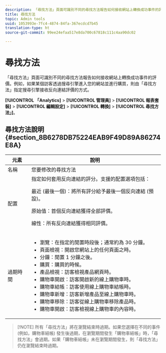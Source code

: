 ```yaml
---
description: 「尋找方法」頁面可識別不同的尋找方法報告如何接收網站上轉換成功事件的評價。例如，如果某個訪客透過搜尋引擎進入您的網站並進行購買，則由「尋找方法」指定搜尋引擎接收反向連結評價的方式。
title: 尋找方法
topic: Admin tools
uuid: 1053993e-7fc4-4874-84fa-367ecdcd7b45
translation-type: ht
source-git-commit: 99ee24efaa517e8da700c67818c111c4aa90dc02

---
```



# 尋找方法

「尋找方法」頁面可識別不同的尋找方法報告如何接收網站上轉換成功事件的評價。例如，如果某個訪客透過搜尋引擎進入您的網站並進行購買，則由「尋找方法」指定搜尋引擎接收反向連結評價的方式。

**[!UICONTROL 「Analytics]** > **[!UICONTROL 管理員]** > **[!UICONTROL 報表套裝]** > **[!UICONTROL 編輯設定]** > **[!UICONTROL 轉換]** > **[!UICONTROL 尋找方法」]**。

## 尋找方法說明 {#section_8B6278DB75224EAB9F49D89A86274E8A}

<table id="table_8ABC1C9BD63F419082E4C4C69E401526"> 
 <thead> 
  <tr> 
   <th colname="col1" class="entry"> 元素 </th> 
   <th colname="col2" class="entry"> 說明 </th> 
  </tr> 
 </thead>
 <tbody> 
  <tr> 
   <td colname="col1"> 名稱 </td> 
   <td colname="col2"> 您要修改的尋找方法 </td> 
  </tr> 
  <tr> 
   <td colname="col1"> 配置 </td> 
   <td colname="col2"> 指定如何套用反向連結的評分。支援的配置選項包括： <p> <span class="uicontrol">最近 (最後一個)：</span>將所有評分給予最後一個反向連結 (預設)。 </p> <p> <span class="uicontrol">原始值：</span>首個反向連結獲得全部評價。 </p> <p> <span class="uicontrol">線性：</span>所有反向連結獲得相同評價。 </p> </td> 
  </tr> 
  <tr> 
   <td colname="col1"> 過期時間 </td> 
   <td colname="col2"> 
    <ul id="ul_95EB224CAD164E9997B148E08AFA5F9B"> 
     <li id="li_C240460C21E14AA498D2EA62B9354710"> <span class="uicontrol">瀏覽：</span>在指定的閒置時段後；通常約為 30 分鐘。 </li> 
     <li id="li_A3AE5438919E44B68DF99BEEA60C44EE"> <span class="uicontrol">頁面檢視：</span>開啟您網站上的任何頁面之時。 </li> 
     <li id="li_D5E20FEF313E4C5B99E7097CA175761A"> <span class="uicontrol">分鐘：</span>閒置 1 分鐘之後。 </li> 
     <li id="li_7315AA3EDDBB47A2BEA3C173881378A1"> <span class="uicontrol">購買：</span>購買的時候。 </li> 
     <li id="li_C0CF07581654472C9C9EC944E6F18164"> <span class="uicontrol">產品檢視：</span>訪客檢視產品網頁時。 </li> 
     <li id="li_A1B04065150B407491D2EC78EC0DBDF5"> <span class="uicontrol">購物車開啟：</span>訪客開啟新的線上購物車時。 </li> 
     <li id="li_2AA50C6B9CB14500B67909CDF2AA700C"> <span class="uicontrol">購物車結帳：</span>訪客使用線上購物車結帳時。 </li> 
     <li id="li_F58CE6FB8DCE4BE4927FFCB35A6D8E31"> <span class="uicontrol">購物車新增：</span>訪客新增產品至線上購物車時。 </li> 
     <li id="li_AD7C846F46604FC48E0919ACB7515E14"> <span class="uicontrol">購物車移除：</span>訪客從線上購物車移除產品時。 </li> 
     <li id="li_EB66E0563F564C9F985BE922DABD0A56"> <span class="uicontrol">購物車開啟：</span>訪客檢視線上購物車的內容時。 </li> 
    </ul> </td> 
  </tr> 
 </tbody> 
</table>

> [!NOTE] 所有「尋找方法」將在瀏覽結束時過期。如果您選擇在不同的事件 (例如，購物車結帳) 發生後過期，在瀏覽期間發生「購物車結帳」時，「尋找方法」會過期。如果「購物車結帳」未在瀏覽期間發生，則「尋找方法」仍在瀏覽結束時過期。

